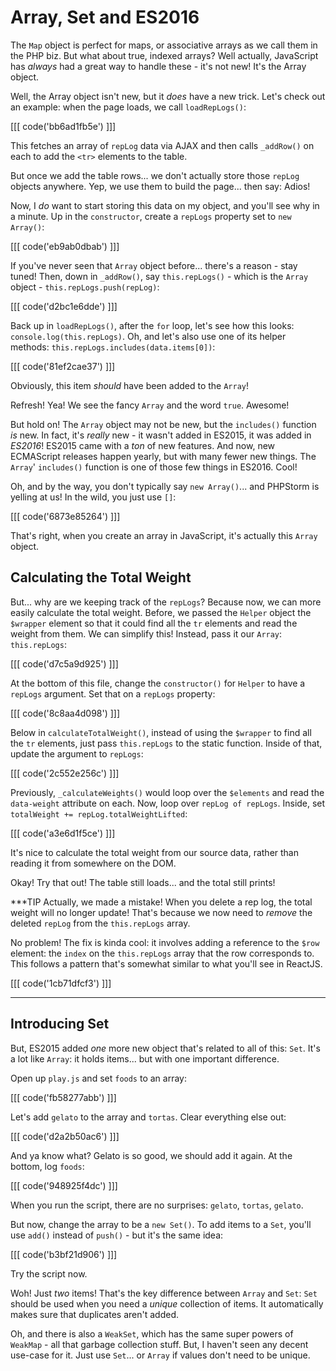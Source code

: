 # Array, Set and ES2016

The `Map` object is perfect for maps, or associative arrays as we call them in the
PHP biz. But what about true, indexed arrays? Well actually, JavaScript has *always*
had a great way to handle these - it's not new! It's the Array object.

Well, the Array object isn't new, but it *does* have a new trick. Let's check out
an example: when the page loads, we call `loadRepLogs()`:

[[[ code('bb6ad1fb5e') ]]]

This fetches an array of `repLog` data via AJAX and then calls `_addRow()` on each
to add the `<tr>` elements to the table.

But once we add the table rows... we don't actually store those `repLog` objects
anywhere. Yep, we use them to build the page... then say: Adios!

Now, I *do* want to start storing this data on my object, and you'll see why in a
minute. Up in the `constructor`, create a `repLogs` property set to `new Array()`:

[[[ code('eb9ab0dbab') ]]]

If you've never seen that `Array` object before... there's a reason - stay tuned!
Then, down in `_addRow()`, say `this.repLogs()` - which is the `Array` object -
`this.repLogs.push(repLog)`:

[[[ code('d2bc1e6dde') ]]]

Back up in `loadRepLogs()`, after the `for` loop, let's see how this looks:
`console.log(this.repLogs)`. Oh, and let's also use one of its helper methods:
`this.repLogs.includes(data.items[0])`:

[[[ code('81ef2cae37') ]]]

Obviously, this item *should* have been added to the `Array`!

Refresh! Yea! We see the fancy `Array` and the word `true`. Awesome!

But hold on! The `Array` object may not be new, but the `includes()` function *is*
new. In fact, it's *really* new - it wasn't added in ES2015, it was added in *ES2016*!
ES2015 came with a *ton* of new features. And now, new ECMAScript releases happen
yearly, but with many fewer new things. The `Array`' `includes()` function is one of
those few things in ES2016. Cool!

Oh, and by the way, you don't typically say `new Array()`... and PHPStorm is yelling
at us! In the wild, you just use `[]`:

[[[ code('6873e85264') ]]]

That's right, when you create an array in JavaScript, it's actually this `Array` object.

## Calculating the Total Weight

But... why are we keeping track of the `repLogs`? Because now, we can more easily
calculate the total weight. Before, we passed the `Helper` object the `$wrapper`
element so that it could find all the `tr` elements and read the weight from them.
We can simplify this! Instead, pass it our `Array`: `this.repLogs`:

[[[ code('d7c5a9d925') ]]]

At the bottom of this file, change the `constructor()` for `Helper` to have a `repLogs`
argument. Set that on a `repLogs` property:

[[[ code('8c8aa4d098') ]]]

Below in `calculateTotalWeight()`, instead of using the `$wrapper` to find all the
`tr` elements, just pass `this.repLogs` to the static function. Inside of that,
update the argument to `repLogs`:

[[[ code('2c552e256c') ]]]

Previously, `_calculateWeights()` would loop over the `$elements` and read the
`data-weight` attribute on each. Now, loop over `repLog of repLogs`. Inside,
set `totalWeight += repLog.totalWeightLifted`:

[[[ code('a3e6d1f5ce') ]]]

It's nice to calculate the total weight from our source data, rather than reading it
from somewhere on the DOM.

Okay! Try that out! The table still loads... and the total still prints!

***TIP
Actually, we made a mistake! When you delete a rep log, the total weight will no
longer update! That's because we now need to *remove* the deleted `repLog` from
the `this.repLogs` array.
 
No problem! The fix is kinda cool: it involves adding a reference to the `$row` element:
the `index` on the `this.repLogs` array that the row corresponds to. This follows
a pattern that's somewhat similar to what you'll see in ReactJS.

[[[ code('1cb71dfcf3') ]]]
***

## Introducing Set

But, ES2015 added *one* more new object that's related to all of this: `Set`. It's
a lot like `Array`: it holds items... but with one important difference.

Open up `play.js` and set `foods` to an array:

[[[ code('fb58277abb') ]]]

Let's add `gelato` to the array and `tortas`. Clear everything else out:

[[[ code('d2a2b50ac6') ]]]

And ya know what? Gelato is so good, we should add it again. At the bottom, log `foods`:

[[[ code('948925f4dc') ]]]

When you run the script, there are no surprises: `gelato`, `tortas`, `gelato`.

But now, change the array to be a `new Set()`. To add items to a `Set`, you'll use
`add()` instead of `push()` - but it's the same idea:

[[[ code('b3bf21d906') ]]]

Try the script now.

Woh! Just *two* items! That's the key difference between `Array` and `Set`: `Set`
should be used when you need a *unique* collection of items. It automatically makes
sure that duplicates aren't added.

Oh, and there is also a `WeakSet`, which has the same super powers of `WeakMap` - all
that garbage collection stuff. But, I haven't seen any decent use-case for it.
Just use `Set`... or `Array` if values don't need to be unique.
